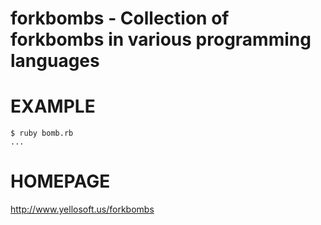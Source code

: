 # forkbombs - Collection of forkbombs in various programming languages

# EXAMPLE

```
$ ruby bomb.rb
...
```

# HOMEPAGE

http://www.yellosoft.us/forkbombs
